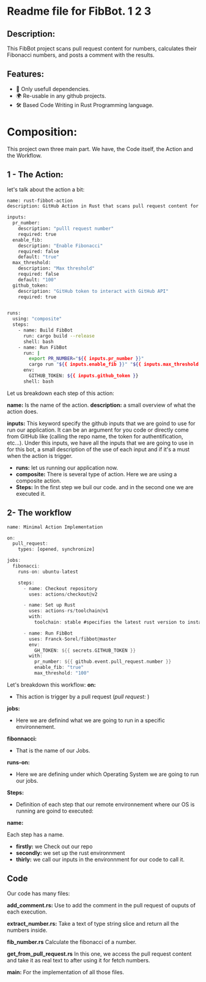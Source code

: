 # Readme file for FibBot. 1 2 3

## Description: 
 This FibBot project scans pull request content for numbers, calculates their Fibonacci numbers, and posts a comment with the results.

## Features: 
  - 🚀 Only usefull dependencies. 
  - 🌍 Re-usable in any github projects.
  - 🛠️ Based Code Writing in Rust Programming language.

# Composition:
This project own three main part. We have, the Code itself, the Action and the Workflow.

## 1 - The Action:

let's talk about the action a bit:


```sh
name: rust-fibbot-action
description: GitHub Action in Rust that scans pull request content for numbers, calculates their Fibonacci numbers, and posts a comment with the results

inputs:
  pr_number:
    description: "pulll request number"
    required: true
  enable_fib:
    description: "Enable Fibonacci"
    required: false
    default: "true"
  max_threshold:
    description: "Max threshold"
    required: false
    default: "100"
  github_token:
    description: "GitHub token to interact with GitHub API"
    required: true


runs:
  using: "composite"
  steps:
    - name: Build FibBot
      run: cargo build --release
      shell: bash
    - name: Run FibBot
      run: |
        export PR_NUMBER="${{ inputs.pr_number }}"
        cargo run "${{ inputs.enable_fib }}" "${{ inputs.max_threshold }}"
      env:
        GITHUB_TOKEN: ${{ inputs.github_token }}
      shell: bash
```

Let us breakdown each step of this action:

__name:__ Is the name of the action.
__description:__ a small overview of what the action does.

__inputs:__ This keyword specify the github inputs that we are goind to use for run our application. It can be an argument for you code or directly come from GitHub like (calling the repo name, the token for authentification, etc...). Under this inputs, we have all the inputs that we are going to use in for this bot, a small description of the use of each input and if it's a must when the action is trigger.

* __runs:__ let us running our application now.
* __composite:__ There is several type of action. Here we are using a composite action.
* __Steps:__ In the first step we buil our code. and in the second one we are executed it.

## 2- The workflow

```rust
name: Minimal Action Implementation

on:
  pull_request:
    types: [opened, synchronize]

jobs:
  fibonacci:
    runs-on: ubuntu-latest

    steps:
      - name: Checkout repository
        uses: actions/checkout@v2

      - name: Set up Rust
        uses: actions-rs/toolchain@v1
        with:
          toolchain: stable #specifies the latest rust version to install

      - name: Run FibBot
        uses: Franck-Sorel/fibbot@master
        env:
          GH_TOKEN: ${{ secrets.GITHUB_TOKEN }}  
        with:
          pr_number: ${{ github.event.pull_request.number }}
          enable_fib: "true"
          max_threshold: "100"
```
Let's breakdown this workflow:
__on:__ 
   *  This action is trigger by a pull request (_pull request:_ ) 

__jobs:__  
   *  Here we are definind what we are going to run in a specific environnement.

__fibonnacci:__
   * That is the name of our Jobs.

__runs-on:__
   *  Here we are defining under which Operating System we are going to run our jobs.
      
__Steps:__

  * Definition of each step that our remote environnement where our OS is running are goind to executed:
     
__name:__

   Each step has a name.
   
  * __firstly:__ we Check out our repo
  * __secondly:__ we set up the rust environnment
  * __thirly:__ we call our inputs in the environnment for our code to call it.



## Code
Our code has many files:

__add_comment.rs:__ Use to add the comment in the pull request of ouputs of each execution.

__extract_number.rs:__ Take a text of type string slice and return all the numbers inside.

__fib_number.rs__ Calculate the fibonacci of a  number.

__get_from_pull_request.rs__ In this one, we access the pull request content and take it as real text to after using it for fetch numbers.

__main:__ For the implementation of all those files.
